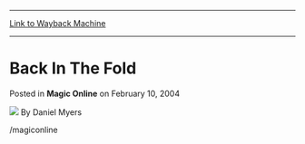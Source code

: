 
---
[Link to Wayback Machine](https://web.archive.org/web/20220121013946/https://magic.wizards.com/en/articles/archive/magic-online/back-fold-2004-02-10)

[_metadata_:author]:- "Daniel Myers"
[_metadata_:description]:- "/magiconline"
[_metadata_:generator]:- "Drupal 7 (http://drupal.org)"
[_metadata_:node]:- "623871"
[_metadata_:publish_date]:- "2004-02-10"
[_metadata_:source]:- "div-main-content"
[_metadata_:title]:- "Back In The Fold"
[_metadata_:wayback_capture_timestamp]:- "2022-01-21 01:39:46"
[_metadata_:wayback_raw_url]:- "https://web.archive.org/web/20220121013946id_/https://magic.wizards.com/en/articles/archive/magic-online/back-fold-2004-02-10"
[_metadata_:wayback_url]:- "https://magic.wizards.com/en/articles/archive/magic-online/back-fold-2004-02-10"
---


Back In The Fold
================



 Posted in **Magic Online**
 on February 10, 2004 






![](https://media.magic.wizards.com/styles/auth_small/public/generic-avatar-150_265.png)
By Daniel Myers











/magiconline





